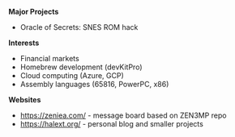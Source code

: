 **Major Projects**
  + Oracle of Secrets: SNES ROM hack

**Interests**
  + Financial markets 
  + Homebrew development (devKitPro)
  + Cloud computing (Azure, GCP)
  + Assembly languages (65816, PowerPC, x86)

**Websites**
  + https://zeniea.com/ - message board based on ZEN3MP repo
  + https://halext.org/ - personal blog and smaller projects
